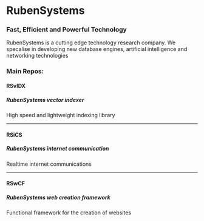 # RubenSystems 

### Fast, Efficient and Powerful Technology

RubenSystems is a cutting edge technology research company. We specalise in developing new database engines, artificial intelligence and networking technologies

### Main Repos:
#### RSvIDX
##### RubenSystems vector indexer
High speed and lightweight indexing library 

-----

#### RSiCS 
##### RubenSystems internet communication
Realtime internet communications 

-----

#### RSwCF 
##### RubenSystems web creation framework 
Functional framework for the creation of websites
